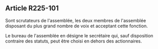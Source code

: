 Article R225-101
----
Sont scrutateurs de l'assemblée, les deux membres de l'assemblée disposant du
plus grand nombre de voix et acceptant cette fonction.

Le bureau de l'assemblée en désigne le secrétaire qui, sauf disposition
contraire des statuts, peut être choisi en dehors des actionnaires.
